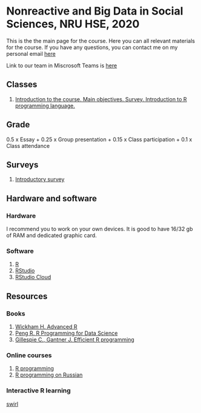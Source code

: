 # Nonreactive and Big Data in Social Sciences, NRU HSE, 2020

This is the the main page for the course. Here you can all relevant materials for the course.
If you have any questions, you can contact me on my personal email [here](mailto:debesergopotes12@gmail.com?subject=NBD_2020)

Link to our team in Miscrosoft Teams is [here](https://teams.microsoft.com/l/team/19%3a4d798a99a1da475abd8ab9ea8bcace5c%40thread.tacv2/conversations?groupId=0e7edf2d-6787-44a1-a566-5cb3e59358cd&tenantId=21f26c24-0793-4b07-a73d-563cd2ec235f)

## Classes

1. [Introduction to the course. Main objectives. Survey. Introduction to R programming language.]()

## Grade

0.5 x Essay + 0.25 x Group presentation + 0.15 x Class participation + 0.1 x Class attendance

## Surveys

1. [Introductory survey](https://docs.google.com/forms/d/e/1FAIpQLSdT1znhys4d72v15bQkkVMI4LNsfOHV6wST5FtjDIt-ZqoC4w/viewform?usp=sf_link)

## Hardware and software

### Hardware
I recommend you to work on your own devices. It is good to have 16/32 gb of RAM and dedicated graphic card. 

### Software

1. [R](https://cran.r-project.org/bin/)
2. [RStudio](https://rstudio.com/products/rstudio/)
3. [RStudio Сloud](https://rstudio.cloud/)

## Resources

### Books 

1. [Wickham H. Advanced R](https://adv-r.hadley.nz/preface.html)
2. [Peng R. R Programming for Data Science](https://bookdown.org/rdpeng/rprogdatascience/)
3. [Gillespie C., Gantner J. Efficient R programming](https://csgillespie.github.io/efficientR/)

### Online courses

1. [R programming](https://www.coursera.org/learn/r-programming)
2. [R programming on Russian](https://stepik.org/course/497/promo)

### Interactive R learning

[swirl](https://swirlstats.com/)